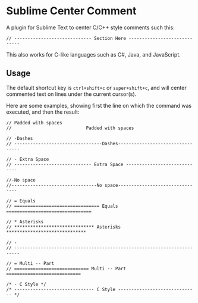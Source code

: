 # Sublime Center Comment

A plugin for Sublime Text to center C/C++ style comments such this:

    // ----------------------------- Section Here -----------------------------

This also works for C-like languages such as C#, Java, and JavaScript.


## Usage

The default shortcut key is `ctrl+shift+c` or `super+shift+c`, and will center commented text on lines under the current cursor(s).

Here are some examples, showing first the line on which the command was executed, and then the result:

    // Padded with spaces
    //                            Padded with spaces

    // -Dashes
    // ---------------------------------Dashes---------------------------------

    // - Extra Space
    // ----------------------------- Extra Space -----------------------------

    //-No space
    //--------------------------------No space--------------------------------

    // = Equals
    // ================================ Equals ================================

    // * Asterisks
    // ****************************** Asterisks ******************************

    // -
    // ------------------------------------------------------------------------

    // = Multi -- Part
    // ============================ Multi -- Part ============================

    /* - C Style */
    /* ------------------------------ C Style ------------------------------ */



